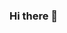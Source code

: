 ### Hi there 👋

<!--
**JinLingChristopher/JinLingChristopher** is a ✨ _special_ ✨ repository because its `README.md` (this file) appears on your GitHub profile.

Here are some ideas to get you started:

- 🔭 I’m currently working on Backend Development.
- 🌱 I’m currently learning Operating System \ Database \ Distributed System \ Compiler
- 👯 I’m looking to collaborate on TiDB
- 🤔 I’m looking for help with Database System \ TiDB
- 💬 Ask me about ...
- 📫 How to reach me: ...
- 😄 Pronouns: ...
- ⚡ Fun fact: ...
-->
